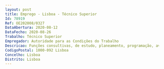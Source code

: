 ```yaml
--- 
layout: post
title: Emprego - Lisboa - Técnico Superior
Id: 78919
Ref: OE202008/0327
DataAbertura: 2020-08-12
DataFecho: 2020-08-26
Trabalho: Técnico Superior
Empregador: Autoridade para as Condições do Trabalho
Descricao: Funções consultivas, de estudo, planeamento, programação, avaliação e aplicação demétodos e processos de natureza técnica e ou científica, que fundamentam e preparam adecisão no domínio da missão da Autoridade para as Condições do Trabalho (ACT) noâmbito do direito do trabalho e de segurança e saúde no trabalho, à Direção da ACT eaos respetivos serviços desconcentrados.. Elaborar pareceres, instrumentos técnicos e de suporte para apoio à atividadeinspetiva.. Elaboração, autonomamente ou em grupo, de pareceres e projetos, com diversos grausde complexidade, e execução de outras atividades de apoio geral ou especializado nasáreas de atuação comuns, instrumentais e operativas dos órgãos e serviços.. Prestar apoio técnico especializado no desenvolvimento de projetos internos,externos e internacionais, para os quais a ACT seja solicitada nomeadamente emcooperação com parceiros institucionais e sociais . Apoio técnico a intervenções institucionais em seminários, workshops e eventos denatureza similar . Preparar relatórios de aplicação de convenções, tratados internacionais e demaisinstrumentos jurídicos internacionais . Elaborar e preparar documentos e suportes de informação com vista à sensibilizaçãoe esclarecimento dos destinatários da ação da ACT . Desenvolver processos de informação e esclarecimento aos destinatários da ação daACT . Assegurar a informação (nos diversos domínios dos serviços informativos da ACT  informação verbal e escrita) dos sujeitos das relações laborais e respetivasassociações . Contribuir para o planos e relatórios de atividades da área inspetiva da ACT . Preparar conteúdos informativos para a internet e publicações relacionados com asáreas de competência da ACT . Representação do órgão ou serviço em assuntos da sua especialidade, tomando opçõesde índole técnica, enquadradas por diretivas ou orientações superiores.
CodigoPostal: 1000-092 Lisboa
Concelho: Lisboa
Distrito: Lisboa
--- 
```

